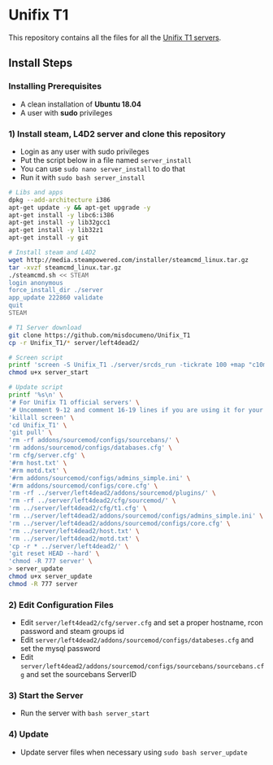 # Unifix T1
This repository contains all the files for all the [Unifix T1 servers](https://steamcommunity.com/groups/UnifixServers).

## Install Steps

### Installing Prerequisites
- A clean installation of **Ubuntu 18.04**
- A user with **sudo** privileges

### 1) Install steam, L4D2 server and clone this repository
- Login as any user with sudo privileges
- Put the script below in a file named `server_install`
- You can use `sudo nano server_install` to do that
- Run it with `sudo bash server_install`

```bash
# Libs and apps
dpkg --add-architecture i386
apt-get update -y && apt-get upgrade -y
apt-get install -y libc6:i386
apt-get install -y lib32gcc1
apt-get install -y lib32z1
apt-get install -y git

# Install steam and L4D2
wget http://media.steampowered.com/installer/steamcmd_linux.tar.gz
tar -xvzf steamcmd_linux.tar.gz
./steamcmd.sh << STEAM
login anonymous
force_install_dir ./server
app_update 222860 validate
quit
STEAM

# T1 Server download
git clone https://github.com/misdocumeno/Unifix_T1
cp -r Unifix_T1/* server/left4dead2/

# Screen script
printf 'screen -S Unifix_T1 ./server/srcds_run -tickrate 100 +map "c10m1_caves" +sv_clockcorrection_msecs 15 -timeout 10 +ip 0.0.0.0 -port 27015 +precache_all_survivors 1' > server_start
chmod u+x server_start

# Update script
printf '%s\n' \
'# For Unifix T1 official servers' \
'# Uncomment 9-12 and comment 16-19 lines if you are using it for your own server' \
'killall screen' \
'cd Unifix_T1' \
'git pull' \
'rm -rf addons/sourcemod/configs/sourcebans/' \
'rm addons/sourcemod/configs/databases.cfg' \
'rm cfg/server.cfg' \
'#rm host.txt' \
'#rm motd.txt' \
'#rm addons/sourcemod/configs/admins_simple.ini' \
'#rm addons/sourcemod/configs/core.cfg' \
'rm -rf ../server/left4dead2/addons/sourcemod/plugins/' \
'rm -rf ../server/left4dead2/cfg/sourcemod/' \
'rm ../server/left4dead2/cfg/t1.cfg' \
'rm ../server/left4dead2/addons/sourcemod/configs/admins_simple.ini' \
'rm ../server/left4dead2/addons/sourcemod/configs/core.cfg' \
'rm ../server/left4dead2/host.txt' \
'rm ../server/left4dead2/motd.txt' \
'cp -r * ../server/left4dead2/' \
'git reset HEAD --hard' \
'chmod -R 777 server' \
> server_update
chmod u+x server_update
chmod -R 777 server
```

### 2) Edit Configuration Files
- Edit `server/left4dead2/cfg/server.cfg` and set a proper hostname, rcon password and steam groups id
- Edit `server/left4dead2/addons/sourcemod/configs/databeses.cfg` and set the mysql password
- Edit `server/left4dead2/addons/sourcemod/configs/sourcebans/sourcebans.cfg` and set the sourcebans ServerID

### 3) Start the Server
- Run the server with `bash server_start`

### 4) Update
- Update server files when necessary using `sudo bash server_update`

